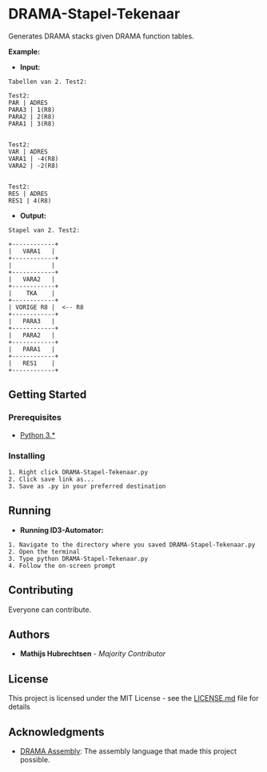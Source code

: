 # DRAMA-Stapel-Tekenaar
Generates DRAMA stacks given DRAMA function tables.

**Example:**<br/>
* **Input:**

```
Tabellen van 2. Test2:

Test2:
PAR | ADRES
PARA3 | 1(R8)
PARA2 | 2(R8)
PARA1 | 3(R8)


Test2:
VAR | ADRES
VARA1 | -4(R8)
VARA2 | -2(R8)


Test2:
RES | ADRES
RES1 | 4(R8)
```

* **Output:**

```
Stapel van 2. Test2:

+------------+
|   VARA1   |
+------------+
|           |
+------------+
|   VARA2   |
+------------+
|    TKA    |
+------------+
| VORIGE R8 |  <-- R8
+------------+
|   PARA3   |
+------------+
|   PARA2   |
+------------+
|   PARA1   |
+------------+
|   RES1    |
+------------+
```


## Getting Started

### Prerequisites

* [Python 3.*](https://www.python.org/download/releases/3.0/)

### Installing
```
1. Right click DRAMA-Stapel-Tekenaar.py
2. Click save link as...
3. Save as .py in your preferred destination
```

## Running

* **Running ID3-Automator:**

```
1. Navigate to the directory where you saved DRAMA-Stapel-Tekenaar.py
2. Open the terminal
3. Type python DRAMA-Stapel-Tekenaar.py
4. Follow the on-screen prompt
```


## Contributing

Everyone can contribute.


## Authors

* **Mathijs Hubrechtsen** - *Majority Contributor*


## License

This project is licensed under the MIT License - see the [LICENSE.md](LICENSE.md) file for details


## Acknowledgments

* <a href="https://nl.wikipedia.org/wiki/Drama_(assembleertaal)">DRAMA Assembly</a>: The assembly language that made this project possible.
